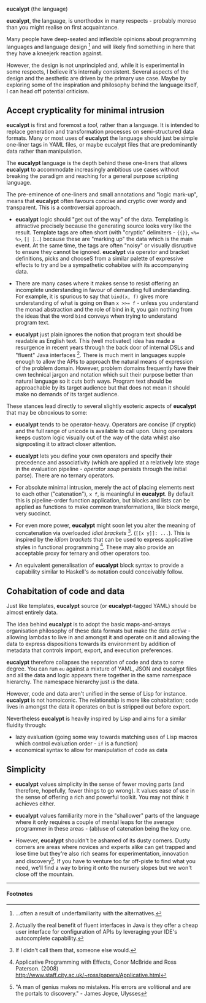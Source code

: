  **eucalypt** (the language)

**eucalypt**, the language, is unorthodox in many respects - probably
moreso than you might realise on first acquaintance.

Many people have deep-seated and inflexible opinions about programming
languages and language design [^1] and will likely find something in
here that they have a kneejerk reaction against.

However, the design is not unprincipled and, while it is experimental
in some respects, I believe it's internally consistent. Several
aspects of the design and the aesthetic are driven by the primary use
case. Maybe by exploring some of the inspiration and philosophy behind
the language itself, I can head off potential criticism.

## Accept crypticality for minimal intrusion

**eucalypt** is first and foremost a *tool*, rather than a language. It is
intended to replace generation and transformation processes on
semi-structured data formats. Many or most uses of **eucalypt** the
language should just be simple one-liner tags in YAML files, or maybe
eucalypt files that are predominantly data rather than manipulation.

The **eucalypt** language is the depth behind these one-liners that allows
**eucalypt** to accommodate increasingly ambitious use cases without
breaking the paradigm and reaching for a general purpose scripting
language.

The pre-eminence of one-liners and small annotations and "logic
mark-up", means that **eucalypt** often favours concise and cryptic over
wordy and transparent. This is a controversial approach.

- **eucalypt** logic should "get out of the way" of the data. Templating
  is attractive precisely because the generating source looks very
  like the result. Template tags are often short (with "cryptic"
  delimiters - `{{}}`, `<%= %>`, `[| ]`...) because these are "marking
  up" the data which is the main event. At the same time, the tags are
  often "noisy" or visually disruptive to ensure they cannot be
  ignored. **eucalypt** via operator and bracket definitions, picks and
  chooseS from a similar palette of expressive effects to try and be a
  sympathetic cohabitee with its accompanying data.

- There are many cases where it makes sense to resist offering an
  incomplete understanding in favour of demanding full understanding.
  For example, it is spurious to say that `bind(x, f)` gives more
  understanding of what is going on than `x >>= f` - unless you
  understand the monad abstraction and the role of bind in it, you
  gain nothing from the ideas that the word `bind` conveys when trying
  to understand program text.

- **eucalypt** just plain ignores the notion that program text should be
  readable as English text. This (well motivated) idea has made a
  resurgence in recent years through the back door of internal DSLs
  and "fluent" Java interfaces [^2]. There is much merit in languages
  supple enough to allow the APIs to approach the natural means of
  expression of the problem domain. However, problem domains
  frequently have their own technical jargon and notation which suit
  their purpose better than natural language so it cuts both ways.
  Program text should be approachable by its target audience but that
  does not mean it should make no demands of its target audience.

These stances lead directly to several slightly esoteric aspects of
**eucalypt** that may be obnoxious to some:

- **eucalypt** tends to be operator-heavy. Operators are concise (if
  cryptic) and the full range of unicode is available to call upon.
  Using operators keeps custom logic visually out of the way of the
  data whilst also signposting it to attract closer attention.

- **eucalypt** lets you define your own operators and specify their
  precedence and associativity (which are applied at a relatively late
  stage in the evaluation pipeline - *operator soup* persists through
  the initial parse). There are no ternary operators.

- For absolute minimal intrusion, merely the act of placing elements
  next to each other ("catenation"), `x f`, is meaningful in **eucalypt**.
  By default this is pipeline-order function application, but blocks
  and lists can be applied as functions to make common
  transformations, like block merge, very succinct.

- For even more power, **eucalypt** might soon let you alter the
  meaning of concatenation via overloaded *idiot brackets* [^3]. (`[[x
  y]]: ...`). This is inspired by the *idiom brackets* that can be
  used to express applicative styles in functional programming [^4].
  These may also provide an acceptable proxy for ternary and other
  operators too.

- An equivalent generalisation of **eucalypt** block syntax to provide
  a capability similar to Haskell's `do` notation could conceivably
  follow.

## Cohabitation of code and data

Just like templates, **eucalypt** source (or **eucalypt**-tagged YAML)
should be almost entirely data.

The idea behind **eucalypt** is to adopt the basic maps-and-arrays
organisation philosophy of these data formats but make the data
*active* - allowing lambdas to live in and amongst it and operate on
it and allowing the data to express dispositions towards its
environment by addition of metadata that controls import, export, and
execution preferences.

**eucalypt** therefore collapses the separation of code and data to some
degree. You can run `eu` against a mixture of YAML, JSON and eucalypt
files and all the data and logic appears there together in the same
namespace hierarchy. The namespace hierarchy just *is* the data.

However, code and data aren't unified in the sense of Lisp for
instance. **eucalypt** is not homoiconic. The relationship is more like
cohabitation; code lives in amongst the data it operates on but is
stripped out before export.

Nevertheless **eucalypt** is heavily inspired by Lisp and aims for a
similar fluidity through:

- lazy evaluation (going some way towards matching uses of Lisp macros
  which control evaluation order - `if` is a function)
- economical syntax to allow for manipulation of code as data

## Simplicity

- **eucalypt** values simplicity in the sense of fewer moving parts (and
  therefore, hopefully, fewer things to go wrong). It values ease of
  use in the sense of offering a rich and powerful toolkit. You may
  not think it achieves either.

- **eucalypt** values familiarity more in the "shallower" parts of the
  language where it only requires a couple of mental leaps for the
  average programmer in these areas - (ab)use of catenation being the
  key one.

- However, **eucalypt** shouldn't be ashamed of its dusty corners. Dusty
  corners are areas where novices and experts alike can get trapped
  and lose time but they're also rich seams for experimentation,
  innovation and discovery[^5]. If you have to venture too far
  off-piste to find what you need, we'll find a way to bring it onto
  the nursery slopes but we won't close off the mountain.


---

#### Footnotes

[^1]: ...often a result of underfamiliarity with the alternatives.

[^2]: Actually the real benefit of fluent interfaces in Java is they
	offer a cheap user interface for configuration of APIs by
	leveraging your IDE's autocomplete capability.

[^3]: If I didn't call them that, someone else would.

[^4]: Applicative Programming with Effects, Conor McBride and Ross
	Paterson. (2008)
	http://www.staff.city.ac.uk/~ross/papers/Applicative.html

[^5]: "A man of genius makes no mistakes. His errors are volitional
	and are the portals to discovery." - James Joyce, Ulysses
